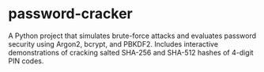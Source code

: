 # password-cracker
A Python project that simulates brute-force attacks and evaluates password security using Argon2, bcrypt, and PBKDF2. Includes interactive demonstrations of cracking salted SHA-256 and SHA-512 hashes of 4-digit PIN codes.
